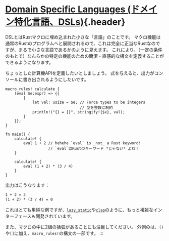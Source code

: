 # [Domain Specific Languages (ドメイン特化言語、DSLs)](#domain-specific-languages-ドメイン特化言語dsls){.header}

DSLとはRustマクロに埋め込まれた小さな「言語」のことです。
マクロ機能は通常のRustのプログラムへと展開されるので、これは完全に正当なRustなのですが、まるで小さな言語であるかのように見えます。
これにより、（一定の条件のもとで）なんらかの特定の機能のための簡潔・直感的な構文を定義することができるようになります。

ちょっとした計算機APIを定義したいとしましょう。
式を与えると、出力がコンソールに書き出されるようにしたいです。

    macro_rules! calculate {
        (eval $e:expr) => {{
            {
                let val: usize = $e; // Force types to be integers
                                     // 型を整数に制約
                println!("{} = {}", stringify!{$e}, val);
            }
        }};
    }

    fn main() {
        calculate! {
            eval 1 + 2 // hehehe `eval` is _not_ a Rust keyword!
                       // `eval`はRustのキーワード *じゃない* よね！
        }

        calculate! {
            eval (1 + 2) * (3 / 4)
        }
    }

出力はこうなります：

``` txt
1 + 2 = 3
(1 + 2) * (3 / 4) = 0
```

これはとても単純な例ですが、[`lazy_static`](https://crates.io/crates/lazy_static)や[`clap`](https://crates.io/crates/clap)のように、もっと複雑なインターフェースも開発されています。

また、マクロの中に2組の括弧があることにも注目してください。
外側のは、`()`や`[]`に加え、`macro_rules!`の構文の一部です。
:::

